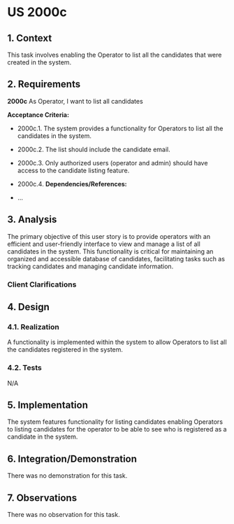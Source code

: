 # US 2000c

## 1. Context

This task involves enabling the Operator to list all the candidates that were created in the system.
## 2. Requirements

**2000c** As Operator, I want to list all candidates

**Acceptance Criteria:**

- 2000c.1. The system provides a functionality for Operators to list all the candidates in the system.

- 2000c.2. The list should include the candidate email.

- 2000c.3. Only authorized users (operator and admin) should have access to the candidate listing feature.

- 2000c.4. 
**Dependencies/References:**

- ...
## 3. Analysis

The primary objective of this user story is to provide operators with an efficient and user-friendly interface to view and manage a list of all candidates in the system. This functionality is critical for maintaining an organized and accessible database of candidates, facilitating tasks such as tracking candidates and managing candidate information.
### Client Clarifications

## 4. Design

### 4.1. Realization

A functionality is implemented within the system to allow Operators to list all the candidates registered in the system.

### 4.2. Tests

N/A

## 5. Implementation

The system features functionality for listing candidates enabling Operators to listing candidates for the operator to be able to see who is registered as a candidate in the system.
## 6. Integration/Demonstration

There was no demonstration for this task.

## 7. Observations

There was no observation for this task.